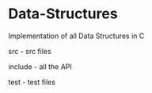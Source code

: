 # Data-Structures
Implementation of all Data Structures in C

src - src files

include - all the API

test - test files

